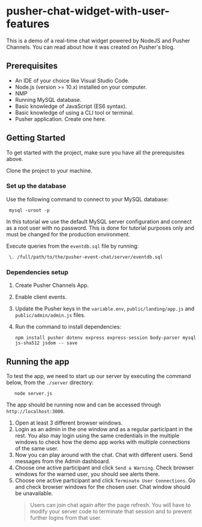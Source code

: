 # pusher-chat-widget-with-user-features

This is a demo of a real-time chat widget powered by NodeJS and Pusher Channels. You can read about how it was created on Pusher's blog.

## Prerequisites

- An IDE of your choice like Visual Studio Code.
- Node.js (version >= 10.x) installed on your computer.
- NMP
- Running MySQL database.
- Basic knowledge of JavaScript (ES6 syntax).
- Basic knowledge of using a CLI tool or terminal.
- Pusher application. Create one here.

## Getting Started

To get started with the project, make sure you have all the prerequisites above.

Clone the project to your machine.

### Set up the database

Use the following command to connect to your MySQL database:

```shell
 mysql -uroot -p
```

In this tutorial we use the default MySQL server configuration and connect as a root user with no password.
This is done for tutorial purposes only and must be changed for the production environment.

Execute queries from the `eventdb.sql` file by running:

```shell
 \. /full/path/to/the/pusher-event-chat/server/eventdb.sql
```

### Dependencies setup

1. Create Pusher Channels App.
1. Enable client events.
1. Update the Pusher keys in the `variable.env`, `public/landing/app.js` and `public/admin/admin.js` files.
1. Run the command to install dependencies:

    ```shell
    npm install pusher dotenv express express-session body-parser mysql js-sha512 jsdom -- save
    ```
  
## Running the app

To test the app, we need to start up our server by executing the command below, from the `./server` directory:

 ``` shell
    node server.js
```

The app should be running now and can be accessed through `http://localhost:3000`.

1. Open at least 3 different browser windows.
1. Login as an admin in the one window and as a regular participant in the rest. You also may login using the same credentials in the multiple windows to check how the demo app works with multiple connections of the same user.
1. Now you can play around with the chat. Chat with different users. Send messages from the Admin dashboard.
1. Choose one active participant and click `Send a Warning`. Check browser windows for the warned user, you should see alerts there.
1. Choose one active participant and click `Terminate User Connections`. Go and check browser windows for the chosen user. Chat window should be unavailable.
    > Users can join chat again after the page refresh. You will have to modify your server code to terminate that session and to prevent further logins from that user.

